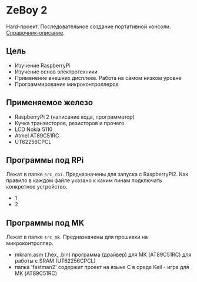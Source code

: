 # ZeBoy 2
Hard-проект. 
Последовательное создание портативной консоли.
[Справочник-описание][lnk_help].

Цель
--------
- Изучение RaspberryPi
- Изучение основ электротехники
- Применение внешних дисплеев. Работа на самом низком уровне
- Программирование микроконтроллеров

Применяемое железо
--------
- RaspberryPi 2 (написание кода, программатор)
- Кучка транзисторов, резисторов и прочего
- LCD Nokia 5110
- Atmel AT89C51RC
- UT62256CPCL



Программы под RPi
----------
Лежат в папке `src_rpi`. Предназначены для запуска с RaspberryPi2. Как правило в каждом файле указано к каким пинам подключать конкретное устройство.
- 1
- 2


Программы под MK
----------
Лежат в папке `src_mk`. Предназначены для прошивки на микроконтроллер.
- mkram.asm (.hex, .bin) программа (драйвер) для МК (AT89C51RC) для работы с SRAM (UT62256CPCL)
- папка 'fastman2' содержит проект на языке C в среде Keil - игра для МК (AT89C51RC)


[lnk_help]: <http://zedk.ru/ss/zeboy2/index.html>
